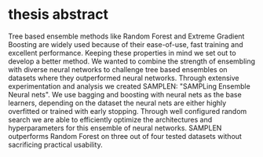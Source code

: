 # thesis abstract

Tree based ensemble methods like Random Forest and Extreme Gradient Boosting
are widely used because of their ease-of-use, fast training and excellent
performance. Keeping these properties in mind we set out to develop a better method.
We wanted to combine the strength of ensembling with diverse neural networks to challenge
tree based ensembles on datasets where they outperformed neural networks.
Through extensive experimentation and analysis we created SAMPLEN: "SAMPLing Ensemble Neural nets".
We use bagging and boosting with neural nets as the base learners, depending on the dataset the
neural nets are either highly overfitted or trained with early stopping.
Through well configured random search we are able to efficiently
optimize the architectures and hyperparameters for this ensemble of neural networks.
SAMPLEN outperforms Random Forest on three out of four tested datasets without sacrificing practical usability.
